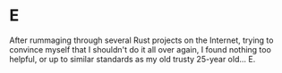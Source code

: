 # E

After rummaging through several Rust projects on the Internet, trying to convince myself that I shouldn't do it all over again, I found nothing too helpful, or up to similar standards as my old trusty 25-year old... E.
